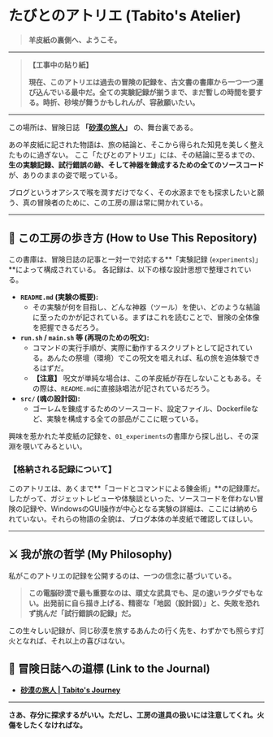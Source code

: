 # たびとのアトリエ (Tabito's Atelier)

> **羊皮紙の裏側へ、ようこそ。**

---
> **【工事中の貼り紙】**
>
> **現在、このアトリエは過去の冒険の記録を、古文書の書庫から一つ一つ運び込んでいる最中だ。全ての実験記録が揃うまで、まだ暫しの時間を要する。時折、砂埃が舞うかもしれんが、容赦願いたい。**
---

この場所は、冒険日誌 **「[砂漠の旅人](https://sabakunotabito.hatenablog.com/)」** の、舞台裏である。

あの羊皮紙に記された物語は、旅の結論と、そこから得られた知見を美しく整えたものに過ぎない。
ここ「たびとのアトリエ」には、その結論に至るまでの、**生の実験記録、試行錯誤の跡、そして神器を錬成するための全てのソースコード**が、ありのままの姿で眠っている。

ブログというオアシスで喉を潤すだけでなく、その水源までをも探求したいと願う、真の冒険者のために、この工房の扉は常に開かれている。

---

## 📜 この工房の歩き方 (How to Use This Repository)

この書庫は、冒険日誌の記事と一対一で対応する**「実験記録 (`experiments`)」**によって構成されている。
各記録は、以下の様な設計思想で整理されている。

*   **`README.md` (実験の概要):**
    *   その実験が何を目指し、どんな神器（ツール）を使い、どのような結論に至ったのかが記されている。まずはこれを読むことで、冒険の全体像を把握できるだろう。
*   **`run.sh` / `main.sh` 等 (再現のための呪文):**
    *   コマンドの実行手順が、実際に動作するスクリプトとして記されている。あんたの祭壇（環境）でこの呪文を唱えれば、私の旅を追体験できるはずだ。
    *   **【注意】** 呪文が単純な場合は、この羊皮紙が存在しないこともある。その際は、`README.md`に直接詠唱法が記されているだろう。
*   **`src/` (魂の設計図):**
    *   ゴーレムを錬成するためのソースコード、設定ファイル、Dockerfileなど、実験を構成する全ての部品がここに眠っている。

興味を惹かれた羊皮紙の記録を、`01_experiments`の書庫から探し出し、その深淵を覗いてみるといい。

### **【格納される記録について】**

このアトリエは、あくまで**「コードとコマンドによる錬金術」**の記録庫だ。
したがって、ガジェットレビューや体験談といった、ソースコードを伴わない冒険の記録や、WindowsのGUI操作が中心となる実験の詳細は、ここには納められていない。それらの物語の全貌は、ブログ本体の羊皮紙で確認してほしい。

---

## ⚔️ 我が旅の哲学 (My Philosophy)

私がこのアトリエの記録を公開するのは、一つの信念に基づいている。

> **この電脳砂漠で最も重要なのは、頑丈な武具でも、足の速いラクダでもない。出発前に自ら描き上げる、精密な「地図（設計図）」と、失敗を恐れず挑んだ「試行錯誤の記録」だ。**

この生々しい記録が、同じ砂漠を旅するあんたの行く先を、わずかでも照らす灯火となれば、それ以上の喜びはない。

## 🔗 冒険日誌への道標 (Link to the Journal)

*   **[砂漠の旅人 | Tabito's Journey](https://sabakunotabito.hatenablog.com/)**

---

**さあ、存分に探求するがいい。ただし、工房の道具の扱いには注意してくれ。火傷をしたくなければな。**
